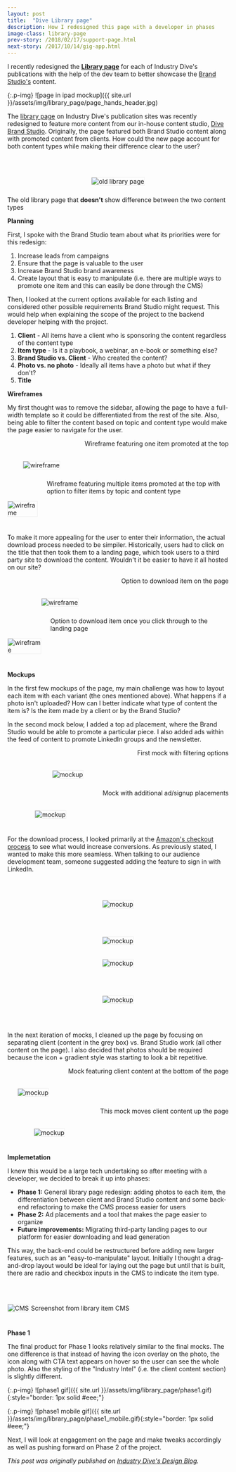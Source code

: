 ```yaml
---
layout: post
title:  "Dive Library page"
description: How I redesigned this page with a developer in phases
image-class: library-page
prev-story: /2018/02/17/support-page.html
next-story: /2017/10/14/gig-app.html
---
```


I recently redesigned the **[Library page](https://www.retaildive.com/library/)** for each of Industry Dive's publications with the help of the dev team to better showcase the [Brand Studio's](https://www.industrydive.com/brandstudio/) content.

{:.p-img}
![page in ipad mockup]({{ site.url }}/assets/img/library_page/page_hands_header.jpg)

The [library page](https://www.constructiondive.com/library/) on Industry Dive's publication sites was recently redesigned to feature more content from our in-house content studio, [Dive Brand Studio](https://www.industrydive.com/brandstudio/). Originally, the page featured both Brand Studio content along with promoted content from clients. How could the new page account for both content types while making their difference clear to the user?

<div class="row">
	<div class="columns">
		<img class="p-img" alt="old library page" src="{{ site.url }}/assets/img/library_page/old_library_page.png" style="margin: 3rem auto 1.5rem auto; border: 1px solid #eee;">
	</div>
	<span class="help-text" style="margin-bottom: 3rem;">The old library page that <strong>doesn't</strong> show difference between the two content types</span>
</div>

**Planning**

First, I spoke with the Brand Studio team about what its priorities were for this redesign:
1. Increase leads from campaigns
2. Ensure that the page is valuable to the user
3. Increase Brand Studio brand awareness
4. Create layout that is easy to manipulate (i.e. there are multiple ways to promote one item and this can easily be done through the CMS)

Then, I looked at the current options available for each listing and considered other possible requirements Brand Studio might request. This would help when explaining the scope of the project to the backend developer helping with the project. 
1. **Client** - All items have a client who is sponsoring the content regardless of the content type
2. **Item type** - Is it a playbook, a webinar, an e-book or something else?
3. **Brand Studio vs. Client** - Who created the content? 
4. **Photo vs. no photo** - Ideally all items have a photo but what if they don't?
5. **Title** 

**Wireframes**

My first thought was to remove the sidebar, allowing the page to have a full-width template so it could be differentiated from the rest of the site. Also, being able to filter the content based on topic and content type would make the page easier to navigate for the user.

<div class="row">
	<div class="medium-6 columns">
		<img style="border: 1px solid #eee; margin: 3rem auto 1.5rem auto;" src="{{ site.url }}/assets/img/library_page/wireframe1.jpg" alt="wireframe" /> 
		<span class="help-text" style="margin-bottom: 3rem;">Wireframe featuring one item promoted at the top</span>
	</div>
	<div class="medium-6 columns">
		<img style="border: 1px solid #eee; margin: 3rem auto 1.5rem auto;" src="{{ site.url }}/assets/img/library_page/wireframe2.jpg" alt="wireframe" /> 
		<span class="help-text" style="margin-bottom: 3rem;">Wireframe featuring multiple items promoted at the top with option to filter items by topic and content type</span>
	</div>
</div>

To make it more appealing for the user to enter their information, the actual download process needed to be simpiler. Historically, users had to click on the title that then took them to a landing page, which took users to a third party site to download the content. Wouldn't it be easier to have it all hosted on our site? 

<div class="row">
	<div class="medium-6 columns">
		<img style="border: 1px solid #eee; margin: 3rem auto 1.5rem auto;" src="{{ site.url }}/assets/img/library_page/wireframe3.jpg" alt="wireframe" /> 
		<span class="help-text" style="margin-bottom: 3rem;">Option to download item on the page</span>
	</div>
	<div class="medium-6 columns">
		<img style="border: 1px solid #eee; margin: 3rem auto 1.5rem auto;" src="{{ site.url }}/assets/img/library_page/wireframe4.jpg" alt="wireframe" /> 
		<span class="help-text" style="margin-bottom: 3rem;">Option to download item once you click through to the landing page</span>
	</div>
</div>

**Mockups**

In the first few mockups of the page, my main challenge was how to layout each item with each variant (the ones mentioned above). What happens if a photo isn't uploaded? How can I better indicate what type of content the item is? Is the item made by a client or by the Brand Studio? 

In the second mock below, I added a top ad placement, where the Brand Studio would be able to promote a particular piece. I also added ads within the feed of content to promote LinkedIn groups and the newsletter. 

<div class="row">
	<div class="medium-6 columns">
		<img style="border: 1px solid #eee; margin: 3rem auto 1.5rem auto;" src="{{ site.url }}/assets/img/library_page/mock1.jpg" alt="mockup" /> 
		<span class="help-text" style="margin-bottom: 3rem;">First mock with filtering options</span>
	</div>
	<div class="medium-6 columns">
		<img style="border: 1px solid #eee; margin: 3rem auto 1.5rem auto;" src="{{ site.url }}/assets/img/library_page/mock2.jpg" alt="mockup" /> 
		<span class="help-text" style="margin-bottom: 3rem;">Mock with additional ad/signup placements</span>
	</div>
</div>

For the download process, I looked primarily at the [Amazon's checkout process](https://www.smashingmagazine.com/2013/03/designing-a-better-mobile-checkout-process/) to see what would increase conversions. As previously stated, I wanted to make this more seamless. When talking to our audience development team, someone suggested adding the feature to sign in with LinkedIn. 

<div class="row">
	<div class="medium-6 columns">
		<img style="border: 1px solid #eee; margin: 3rem auto 1rem auto;" src="{{ site.url }}/assets/img/library_page/mock_pop_1.jpg" alt="mockup" /> 
	</div>
	<div class="medium-6 columns">
		<img style="border: 1px solid #eee; margin: 3rem auto 1rem auto;" src="{{ site.url }}/assets/img/library_page/mock_pop_2.jpg" alt="mockup" /> 
	</div>
</div>
<div class="row">
	<div class="medium-6 columns">
		<img style="border: 1px solid #eee; margin: 1rem auto 3rem auto;" src="{{ site.url }}/assets/img/library_page/mock_pop_3.jpg" alt="mockup" /> 
	</div>
	<div class="medium-6 columns">
		<img style="border: 1px solid #eee; margin: 1rem auto 3rem auto;" src="{{ site.url }}/assets/img/library_page/mock_pop_4.jpg" alt="mockup" /> 
	</div>
</div>

In the next iteration of mocks, I cleaned up the page by focusing on separating client (content in the grey box) vs. Brand Studio work (all other content on the page). I also decided that photos should be required because the icon + gradient style was starting to look a bit repetitive. 

<div class="row">
	<div class="medium-6 columns">
		<img style="border: 1px solid #eee; margin: 3rem auto 1.5rem auto;" src="{{ site.url }}/assets/img/library_page/mock3.jpg" alt="mockup" /> 
		<span class="help-text" style="margin-bottom: 3rem;">Mock featuring client content at the bottom of the page</span>
	</div>
	<div class="medium-6 columns">
		<img style="border: 1px solid #eee; margin: 3rem auto 1.5rem auto;" src="{{ site.url }}/assets/img/library_page/mock4.jpg" alt="mockup" /> 
		<span class="help-text" style="margin-bottom: 3rem;">This mock moves client content up the page</span>
	</div>
</div>

**Implemetation**

I knew this would be a large tech undertaking so after meeting with a developer, we decided to break it up into phases:

* **Phase 1:** General library page redesign: adding photos to each item, the differentiation between client and Brand Studio content and some back-end refactoring to make the CMS process easier for users
* **Phase 2:** Ad placements and a tool that makes the page easier to organize
* **Future improvements:** Migrating third-party landing pages to our platform for easier downloading and lead generation 

This way, the back-end could be restructured before adding new larger features, such as an "easy-to-manipulate" layout. Initially I thought a drag-and-drop layout would be ideal for laying out the page but until that is built, there are radio and checkbox inputs in the CMS to indicate the item type. 

<p class="centered">
	<img style="border: 1px solid #eee; margin: 3rem auto 1.5rem auto;" src="{{ site.url }}/assets/img/library_page/content_type_CMS.png" alt="CMS" />
	<span style="margin-bottom: 3rem;" class="help-text">Screenshot from library item CMS</span>
</p>

**Phase 1**

The final product for Phase 1 looks relatively similar to the final mocks. The one difference is that instead of having the icon overlay on the photo, the icon along with CTA text appears on hover so the user can see the whole photo. Also the styling of the "Industry Intel" (i.e. the client content section) is slightly different. 

{:.p-img}
![phase1 gif]({{ site.url }}/assets/img/library_page/phase1.gif){:style="border: 1px solid #eee;"}

{:.p-img}
![phase1 mobile gif]({{ site.url }}/assets/img/library_page/phase1_mobile.gif){:style="border: 1px solid #eee;"}

Next, I will look at engagement on the page and make tweaks accordingly as well as pushing forward on Phase 2 of the project.

_This post was originally published on [Industry Dive's Design Blog](http://design.industrydive.com/)._

